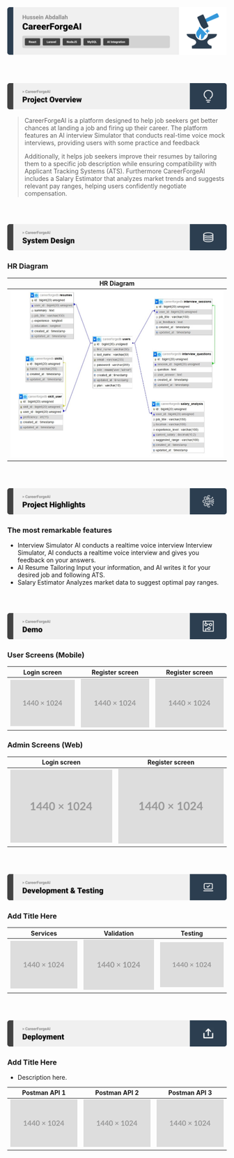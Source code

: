 <img src="./readme/title1.svg"/>

<br><br>

<!-- project overview -->
<img src="./readme/title2.svg"/>

> CareerForgeAI is a platform designed to help job seekers get better chances at landing a job and firing up their career. The platform features an AI interview Simulator that conducts real-time voice mock interviews, providing users with some practice and feedback
>
> Additionally, it helps job seekers improve their resumes by tailoring them to a specific job description while ensuring compatibility with Applicant Tracking Systems (ATS). Furthermore CareerForgeAI includes a Salary Estimator that analyzes market trends and suggests relevant pay ranges, helping users confidently negotiate compensation.

<br><br>

<!-- System Design -->
<img src="./readme/title3.svg"/>

### HR Diagram

| HR Diagram                               |
| ---------------------------------------- |
| ![Landing](./readme/demo/ER-Diagram.jpg) |

<br><br>

<!-- Project Highlights -->
<img src="./readme/title4.svg"/>

### The most remarkable features

- Interview Simulator AI conducts a realtime voice interview Interview Simulator, AI conducts a realtime voice interview and gives you feedback on your answers.
- AI Resume Tailoring Input your information, and AI writes it for your desired job and following ATS.
- Salary Estimator Analyzes market data to suggest optimal pay ranges.

<br><br>

<!-- Demo -->
<img src="./readme/title5.svg"/>

### User Screens (Mobile)

| Login screen                            | Register screen                       | Register screen                       |
| --------------------------------------- | ------------------------------------- | ------------------------------------- |
| ![Landing](./readme/demo/1440x1024.png) | ![fsdaf](./readme/demo/1440x1024.png) | ![fsdaf](./readme/demo/1440x1024.png) |

### Admin Screens (Web)

| Login screen                            | Register screen                       |
| --------------------------------------- | ------------------------------------- |
| ![Landing](./readme/demo/1440x1024.png) | ![fsdaf](./readme/demo/1440x1024.png) |

<br><br>

<!-- Development & Testing -->
<img src="./readme/title6.svg"/>

### Add Title Here

| Services                                | Validation                            | Testing                               |
| --------------------------------------- | ------------------------------------- | ------------------------------------- |
| ![Landing](./readme/demo/1440x1024.png) | ![fsdaf](./readme/demo/1440x1024.png) | ![fsdaf](./readme/demo/1440x1024.png) |

<br><br>

<!-- Deployment -->
<img src="./readme/title7.svg"/>

### Add Title Here

- Description here.

| Postman API 1                           | Postman API 2                         | Postman API 3                         |
| --------------------------------------- | ------------------------------------- | ------------------------------------- |
| ![Landing](./readme/demo/1440x1024.png) | ![fsdaf](./readme/demo/1440x1024.png) | ![fsdaf](./readme/demo/1440x1024.png) |

<br><br>
